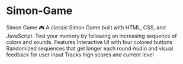 # Simon-Game
Simon Game 🎮 A classic Simon Game built with HTML, CSS, and JavaScript. Test your memory by following an increasing sequence of colors and sounds.  Features Interactive UI with four colored buttons Randomized sequences that get longer each round Audio and visual feedback for user input Tracks high scores and current level
